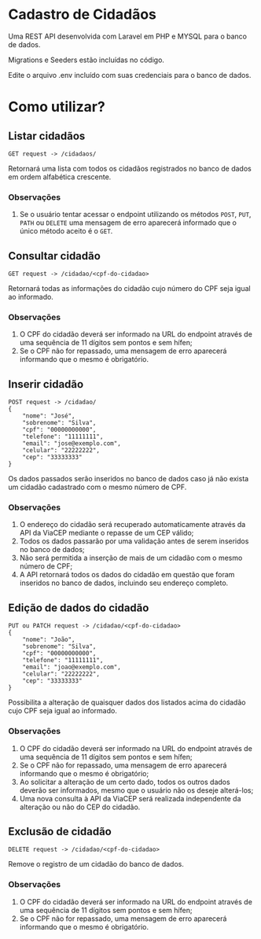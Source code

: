 # Cadastro de Cidadãos

Uma REST API desenvolvida com Laravel em PHP e MYSQL para o banco de dados.

Migrations e Seeders estão incluídas no código.

Edite o arquivo .env incluído com suas credenciais para o banco de dados.

# Como utilizar?

## Listar cidadãos

```
GET request -> /cidadaos/
```

Retornará uma lista com todos os cidadãos registrados no banco de dados em ordem alfabética crescente.

### Observações

1. Se o usuário tentar acessar o endpoint utilizando os métodos `POST`, `PUT`, `PATH` ou `DELETE` uma mensagem de erro aparecerá informado que o único método aceito é o `GET`.

## Consultar cidadão

```
GET request -> /cidadao/<cpf-do-cidadao>
```

Retornará todas as informações do cidadão cujo número do CPF seja igual ao informado.

### Observações

1. O CPF do cidadão deverá ser informado na URL do endpoint através de uma sequência de 11 dígitos sem pontos e sem hífen;
2. Se o CPF não for repassado, uma mensagem de erro aparecerá informando que o mesmo é obrigatório.

## Inserir cidadão

```
POST request -> /cidadao/
{
	"nome": "José",
	"sobrenome": "Silva",
	"cpf": "00000000000",
	"telefone": "11111111",
	"email": "jose@exemplo.com",
	"celular": "22222222",
	"cep": "33333333"
}
```

Os dados passados serão inseridos no banco de dados caso já não exista um cidadão cadastrado com o mesmo número de CPF.

### Observações

1. O endereço do cidadão será recuperado automaticamente através da API da ViaCEP mediante o repasse de um CEP válido;
2. Todos os dados passarão por uma validação antes de serem inseridos no banco de dados;
3. Não será permitida a inserção de mais de um cidadão com o mesmo número de CPF;
4. A API retornará todos os dados do cidadão em questão que foram inseridos no banco de dados, incluindo seu endereço completo.

## Edição de dados do cidadão

```
PUT ou PATCH request -> /cidadao/<cpf-do-cidadao>
{
	"nome": "João",
	"sobrenome": "Silva",
	"cpf": "00000000000",
	"telefone": "11111111",
	"email": "joao@exemplo.com",
	"celular": "22222222",
	"cep": "33333333"
}
```

Possibilita a alteração de quaisquer dados dos listados acima do cidadão cujo CPF seja igual ao informado.

### Observações

1. O CPF do cidadão deverá ser informado na URL do endpoint através de uma sequência de 11 dígitos sem pontos e sem hífen;
2. Se o CPF não for repassado, uma mensagem de erro aparecerá informando que o mesmo é obrigatório;
3. Ao solicitar a alteração de um certo dado, todos os outros dados deverão ser informados, mesmo que o usuário não os deseje alterá-los;
4. Uma nova consulta à API da ViaCEP será realizada independente da alteração ou não do CEP do cidadão.

## Exclusão de cidadão

```
DELETE request -> /cidadao/<cpf-do-cidadao>
```

Remove o registro de um cidadão do banco de dados.

### Observações

1. O CPF do cidadão deverá ser informado na URL do endpoint através de uma sequência de 11 dígitos sem pontos e sem hífen;
2. Se o CPF não for repassado, uma mensagem de erro aparecerá informando que o mesmo é obrigatório.